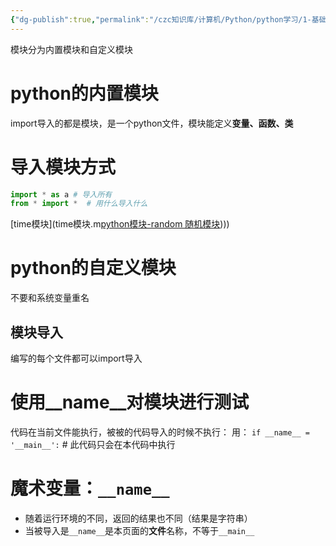 ```yaml
---
{"dg-publish":true,"permalink":"/czc知识库/计算机/Python/python学习/1-基础的基础/213-模块和包/","dgPassFrontmatter":true,"created":"2024-11-13T15:24:28.459+08:00","updated":"2024-12-08T17:06:43.902+08:00"}
---
```



模块分为内置模块和自定义模块

# python的内置模块
import导入的都是模块，是一个python文件，模块能定义**变量、函数、类**

# 导入模块方式
```python
import * as a # 导入所有
from * import *  # 用什么导入什么
```


[time模块](time模块.m[python模块-random 随机模块](python模块-random%20随机模块.md))))


# python的自定义模块
不要和系统变量重名

## 模块导入

编写的每个文件都可以import导入

# 使用__name__对模块进行测试

代码在当前文件能执行，被被的代码导入的时候不执行：
用：
`if __name__ = '__main__':`  # 此代码只会在本代码中执行

# 魔术变量：`__name__`
- 随着运行环境的不同，返回的结果也不同（结果是字符串）
- 当被导入是`__name__`是本页面的**文件**名称，不等于`__main__`
